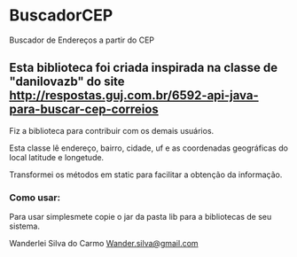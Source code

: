 # BuscadorCEP
Buscador de Endereços a partir do CEP

## Esta biblioteca foi criada inspirada na classe de  "danilovazb" do site http://respostas.guj.com.br/6592-api-java-para-buscar-cep-correios

Fiz a biblioteca para contribuir com os demais usuários.

Esta classe lê endereço, bairro, cidade, uf e as coordenadas geográficas do local latitude e longetude.

Transformei os métodos em static para facilitar a obtenção da informação.

### Como usar:

Para usar simplesmete copie o jar da pasta lib para a bibliotecas de seu sistema.


Wanderlei Silva do Carmo <Wander.silva@gmail.com>
